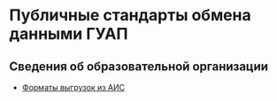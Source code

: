 # Публичные стандарты обмена данными ГУАП

## Сведения об образовательной организации

- [Форматы выгрузок из АИС](sveden/README.md)
